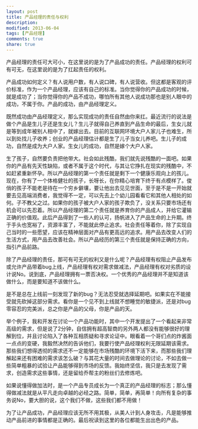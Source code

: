 ```yaml
---
layout: post
title: 产品经理的责任与权利
description: 
modified: 2013-06-04
tags: [产品经理]
comments: true
share: true
---
```


产品经理的责任可大可小，在这里说的是为了产品成功的责任。产品经理的权利可有可无，在这里说的是为了扛起责任的权利。

产品成功如何定义？有人说用户数，有人说口碑，有人说营收。但这都是客观的评价标准，作为一个产品经理，应该有自己的标准。当你觉得你的产品成功的时候，就是成功了；当你觉得你的产品不成功，哪怕所有其他人说成功那也是别人眼中的成功，不属于你。产品的成功，由产品经理定义。

既然成功由产品经理定义，那么实现成功的责任自然由你来扛。最近流行的说法是做个产品是生儿子还是生女儿？生儿子就得自己养直到产品生命的最后，生女儿就是等到成年被别人相中了，就嫁出去。目前的互联网环境大户人家儿子也难生，所以到处找儿子收养；创业的产品经理估计都是生了儿子当女儿养吧。生儿子的成功，自然是成为大户人家。生女儿的成功，自然是嫁个大户人家。

生了孩子，自然要负责把他带大。社会如此残酷，我们就先说残酷的一面吧。如果你的产品有先天性缺陷，或者不属于这个时代，与其让它挣扎在现实的残酷中，不如赶紧重新怀孕。所以产品经理的第一个责任就是剩下一个健康乐观向上的孩儿。现在，你有了一个体格健壮的孩子，长呀长，在你精心培育下终于有点模样了。俊俏的孩子不能老是待在一个穷乡僻壤，要让他出去见见世面，至于是不是一开始就要去见高端消费者，我觉得不一定，可以先去上个幼儿园看看它和其他人相处的如何。子不教父之过。如果你的孩子被大户人家的孩子欺负了，没关系只要市场还有机会可以先忍着。所以产品经理的第二个责任就是养育你的产品成人，并给它灌输正确的价值观。此后产品得到了一些人的认可，扬帆进入了产品生命的上升期。终于手头也宽裕了，资源丰富了，不能就此停止追求。社会责任等着你，除了实现自己当时的一些愿望，应该在精神层面对产品有更高远的追求。用产品去改变人们的生活方式，用产品去改善社会。所以产品经历的第三个责任就是保持正确的方向，指引产品前路。

除了产品经理的责任，那可有可无的权利又是什么呢？产品经理有权阻止产品发布或允许产品带着bug上线，产品经理有权对需求做减法，产品经理有权对劣质的设计说No。说到底，产品经理拥有一票否决权。一个优秀的产品经理并不是知道该做什么，而是要知道不该做什么。

是不是总在上线前一刻发现了新的bug？无法忍受就选择延期吧。如果实在不能接受就先砍掉这部分需求。看你是一个见不到上线就不想睡觉的敏捷派，还是对bug零容忍的完美派，总之你是产品的父母，你是产品的天。

举个例子，我和开发在讨论一个产品功能时，其中一个开发提出了一个看起来非常高级的需求，但是说了2分钟，自信拥有超高智商的另外两人都没有能够很好的理解到位，并且讨论陷入了各种互相质疑和寻求论证中。眼看着一个哥们点的炸酱面一点点的变硬，我毅然决然的告诉他们，我要行使产品经理权利无限延期该需求。那些我们想得透彻的需求还不一定能够在市场残酷的环境下活下来，而那些我们理解起来还有困难的需求该怎么破？与其花大量的时间去做理论的讨论，不如去做一些简单粗暴的试验让产品能够得到市场的反馈。我始终坚信，我只是去发现了需求，创造需求这些事情，还是留给乔帮主的粉丝们去修炼吧。

如果说懂得做加法时，是一个产品专员成长为一个真正的产品经理的标志；那么懂得做减法就是从平凡走向卓越的必经之路。简单，简单，再简单！向所有复杂的事务说No，要大胆的说，这个我们不做，这些我们都不用做！

为了让产品成功，产品经理应该无所不用其极，从美人计到人身攻击，凡是能够推动产品前进的事情都是正确的。最后祝读到这里的各位都能生出出色的产品。